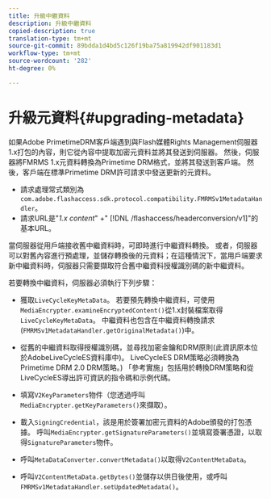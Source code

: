```yaml
---
title: 升級中繼資料
description: 升級中繼資料
copied-description: true
translation-type: tm+mt
source-git-commit: 89bdda1d4bd5c126f19ba75a819942df901183d1
workflow-type: tm+mt
source-wordcount: '282'
ht-degree: 0%

---
```



# 升級元資料{#upgrading-metadata}

如果Adobe PrimetimeDRM客戶端遇到與Flash媒體Rights Management伺服器1.x打包的內容，則它從內容中提取加密元資料並將其發送到伺服器。 然後，伺服器將FMRMS 1.x元資料轉換為Primetime DRM格式，並將其發送到客戶端。 然後，客戶端在標準Primetime DRM許可請求中發送更新的元資料。

* 請求處理常式類別為`com.adobe.flashaccess.sdk.protocol.compatibility.FMRMSv1MetadataHandler`。
* 請求URL是&quot;*1.x content*&quot; +&quot; [!DNL /flashaccess/headerconversion/v1]&quot;的基本URL。

當伺服器從用戶端接收舊中繼資料時，可即時進行中繼資料轉換。 或者，伺服器可以對舊內容進行預處理，並儲存轉換後的元資料；在這種情況下，當用戶端要求新中繼資料時，伺服器只需要擷取符合舊中繼資料授權識別碼的新中繼資料。

若要轉換中繼資料，伺服器必須執行下列步驟：

* 獲取`LiveCycleKeyMetaData`。 若要預先轉換中繼資料，可使用`MediaEncrypter.examineEncryptedContent()`從1.x封裝檔案取得`LiveCycleKeyMetaData`。 中繼資料也包含在中繼資料轉換請求(`FMRMSv1MetadataHandler.getOriginalMetadata()`)中。

* 從舊的中繼資料取得授權識別碼，並尋找加密金鑰和DRM原則(此資訊原本位於AdobeLiveCycleES資料庫中)。 LiveCycleES DRM策略必須轉換為Primetime DRM 2.0 DRM策略。) 「參考實施」包括用於轉換DRM策略和從LiveCycleES導出許可資訊的指令碼和示例代碼。
* 填寫`V2KeyParameters`物件（您透過呼叫`MediaEncrypter.getKeyParameters()`來擷取）。

* 載入`SigningCredential`，該是用於簽署加密元資料的Adobe頒發的打包憑據。 呼叫`MediaEncrypter.getSignatureParameters()`並填寫簽署憑證，以取得`SignatureParameters`物件。

* 呼叫`MetaDataConverter.convertMetadata()`以取得`V2ContentMetaData`。

* 呼叫`V2ContentMetaData.getBytes()`並儲存以供日後使用，或呼叫`FMRMSv1MetadataHandler.setUpdatedMetadata()`。

